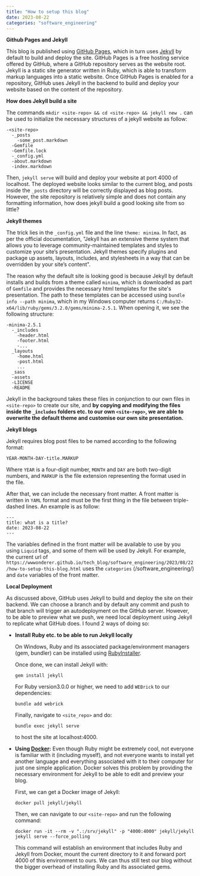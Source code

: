 ```yaml
---
title: "How to setup this blog"
date: 2023-08-22
categories: "software_engineering"
---
```


**Github Pages and Jekyll**

This blog is published using [GitHub Pages][github-pages], which in turn uses [Jekyll][jekyll] by default to build and deploy the site. GitHub Pages is a free hosting service offered by GitHub, where a GitHub repository serves as the website root. Jekyll is a static site generator written in Ruby, which is able to transform markup languages into a static website. Once GitHub Pages is enabled for a repository, GitHub uses Jekyll in the backend to build and deploy your website based on the content of the repository.

**How does Jekyll build a site**

The commands `mkdir <site-repo> && cd <site-repo> && jekyll new .` can be used to initialize the necessary structures of a jekyll website as follow:

```
-<site-repo>
  -_posts
    -some_post.markdown
  -Gemfile
  -Gemfile.lock
  -_config.yml
  -about.markdown
  -index.markdown
```

Then, `jekyll serve` will build and deploy your website at port 4000 of localhost. The deployed website looks similar to the current blog, and posts inside the `_posts` directory will be correctly displayed as blog posts. However, the site repository is relatively simple and does not contain any formatting information, how does jekyll build a good looking site from so little?

**Jekyll themes**

The trick lies in the `_config.yml` file and the line `theme: minima`. In fact, as per the official documentation, "Jekyll has an extensive theme system that allows you to leverage community-maintained templates and styles to customize your site’s presentation. Jekyll themes specify plugins and package up assets, layouts, includes, and stylesheets in a way that can be overridden by your site’s content". 

The reason why the default site is looking good is because Jekyll by default installs and builds from a theme called `minima`, which is downloaded as part of `Gemfile` and provides the necessary html templates for the site's presentation. The path to these templates can be accessed using `bundle info --path minima`, which in my Windows computer returns `C:/Ruby32-x64/lib/ruby/gems/3.2.0/gems/minima-2.5.1`. When opening it, we see the following structure:
```
-minima-2.5.1
  -_includes
    -header.html
    -footer.html
    -...
  _layouts
    -home.html
    -post.html
    ...
  _sass
  -assets
  -LICENSE
  -README
```
Jekyll in the background takes these files in conjunction to our own files in `<site-repo>` to create our site, and **by copying and modifying the files inside the `_includes` folders etc. to our own `<site-repo>`, we are able to overwrite the default theme and customise our own site presentation.** 

**Jekyll blogs**

Jekyll requires blog post files to be named according to the following format:

`YEAR-MONTH-DAY-title.MARKUP`

Where `YEAR` is a four-digit number, `MONTH` and `DAY` are both two-digit numbers, and `MARKUP` is the file extension representing the format used in the file. 



After that, we can include the necessary front matter. A front matter is written in `YAML` format and must be the first thing in the file between triple-dashed lines. An example is as follow:

```
---
title: what is a title?
date: 2023-08-22
---
```
The variables defined in the front matter will be available to use by you using `Liquid` tags, and some of them will be used by Jekyll. For example, the current url of `https://wwwonderer.github.io/tech_blog/software_engineering/2023/08/22/how-to-setup-this-blog.html` uses the `categories` (/software_engineering/) and `date` variables of the front matter.

**Local Deployment**

As discussed above, GitHub uses Jekyll to build and deploy the site on their backend. We can choose a branch and by default any commit and push to that branch will trigger an autodeployment on the GitHub server. However, to be able to preview what we push, we need local deployment using Jekyll to replicate what GitHub does. I found 2 ways of doing so:

* **Install Ruby etc. to be able to run Jekyll locally**

  On Windows, Ruby and its associated package/environment managers (gem, bundler) can be installed using [RubyInstaller][rubyinstaller]. 
  
  Once done, we can install Jekyll with:
  ```
  gem install jekyll
  ```

  For Ruby version3.0.0 or higher, we need to add `WEBrick` to our dependencies:

  ```
  bundle add webrick
  ```

  Finally, navigate to `<site_repo>` and do:

  ```
  bundle exec jekyll serve
  ```
  to host the site at localhost:4000. 

* **Using [Docker][docker]:**
  Even though Ruby might be extremely cool, not everyone is familiar with it (including myself), and not everyone wants to install yet another language and everything associated with it to their computer for just one simple application. Docker solves this problem by providing the necessary environment for Jekyll to be able to edit and preview your blog. 

  First, we can get a Docker image of Jekyll:

  ```
  docker pull jekyll/jekyll
  ```

  Then, we can navigate to our `<site-repo>` and run the following command:

  ```
  docker run -it --rm -v ".:/srv/jekyll" -p "4000:4000" jekyll/jekyll jekyll serve --force_polling
  ```

  This command will establish an environment that includes Ruby and Jekyll from Docker, mount the current directory to it and forward port 4000 of this environment to ours. We can thus still test our blog without the bigger overhead of installing Ruby and its associated gems.

[jekyll]: https://jekyllrb.com/
[github-pages]: https://pages.github.com/
[docker]: https://www.docker.com/
[rubyinstaller]: https://rubyinstaller.org/